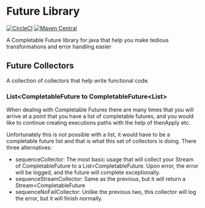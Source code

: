 # Future Library
[![CircleCI](https://circleci.com/gh/happyharbor/future-lib.svg?style=svg)](https://circleci.com/gh/circleci/circleci-docs)
[![Maven Central](https://maven-badges.herokuapp.com/maven-central/io.happyharbor/future-library/badge.svg)](https://maven-badges.herokuapp.com/maven-central/io.happyharbor/future-lib)

A Completable Future library for java that help you make tedious transformations and error handling easier

## Future Collectors
A collection of collectors that help write functional code.

### List<CompletableFuture<T> to CompletableFuture<List<T>>
When dealing with Completable Futures there are many times that you will arrive at a point that you have a list of 
completable futures, and you would like to continue creating executions paths with the help of thenApply etc. 

Unfortunately this is not possible with a list, it would have to be a completable future list and that is what this set
of collectors is doing. There three alternatives:
- sequenceCollector: The most basic usage that will collect your Stream of CompletableFuture<T> to a List<CompletableFuture<T>. 
  Upon error, the error will be logged, and the future will complete exceptionally.
- sequenceStreamCollector: Same as the previous, but it will return a Stream<CompletableFuture<T>
- sequenceNoFailCollector: Unlike the previous two, this collector will log the error, but it will finish normally. 